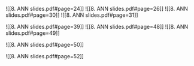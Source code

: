 
![[8. ANN slides.pdf#page=24]]
![[8. ANN slides.pdf#page=26]]
![[8. ANN slides.pdf#page=30]]
![[8. ANN slides.pdf#page=31]]

![[8. ANN slides.pdf#page=39]]
![[8. ANN slides.pdf#page=48]]
![[8. ANN slides.pdf#page=49]]

![[8. ANN slides.pdf#page=50]]

![[8. ANN slides.pdf#page=52]]

